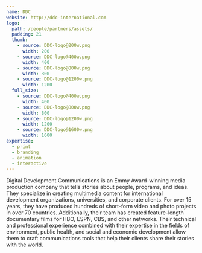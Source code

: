 ```yaml
---
name: DDC
website: http://ddc-international.com
logo:
  path: /people/partners/assets/
  padding: 21
  thumb:
    - source: DDC-logo@200w.png
      width: 200
    - source: DDC-logo@400w.png
      width: 400
    - source: DDC-logo@800w.png
      width: 800
    - source: DDC-logo@1200w.png
      width: 1200
  full_size:
    - source: DDC-logo@400w.png
      width: 400
    - source: DDC-logo@800w.png
      width: 800
    - source: DDC-logo@1200w.png
      width: 1200
    - source: DDC-logo@1600w.png
      width: 1600
expertise:
  - print
  - branding
  - animation
  - interactive
---
```


Digital Development Communications is an Emmy Award-winning media production company that tells stories about people, programs, and ideas. They specialize in creating multimedia content for international development organizations, universities, and corporate clients. For over 15 years, they have produced hundreds of short-form video and photo projects in over 70 countries. Additionally, their team has created feature-length documentary films for HBO, ESPN, CBS, and other networks. Their technical and professional experience combined with their expertise in the fields of environment, public health, and social and economic development allow them to craft communications tools that help their clients share their stories with the world.
